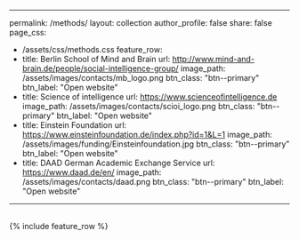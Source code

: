 
---
permalink: /methods/
layout: collection
author_profile: false
share: false
page_css:
- /assets/css/methods.css
feature_row:
- title: Berlin School of Mind and Brain
  url: http://www.mind-and-brain.de/people/social-intelligence-group/
  image_path: /assets/images/contacts/mb_logo.png
  btn_class: "btn--primary"
  btn_label: "Open website"
- title: Science of intelligence
  url: https://www.scienceofintelligence.de
  image_path: /assets/images/contacts/scioi_logo.png
  btn_class: "btn--primary"
  btn_label: "Open website"
- title: Einstein Foundation
  url: https://www.einsteinfoundation.de/index.php?id=1&L=1
  image_path: /assets/images/funding/Einsteinfoundation.jpg
  btn_class: "btn--primary"
  btn_label: "Open website"
- title: DAAD German Academic Exchange Service
  url: https://www.daad.de/en/
  image_path: /assets/images/contacts/daad.png
  btn_class: "btn--primary"
  btn_label: "Open website"
---


<br />
<div class="grid__wrapper">
{% include feature_row %}
</div>



